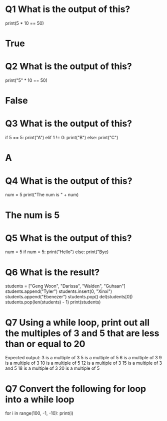# Q1 What is the output of this?
print(5 * 10 == 50)
# True
# Q2 What is the output of this?
print("5" * 10 == 50)
# False
# Q3 What is the output of this?
if 5 == 5:
    print("A")
elif 1 != 0:
    print("B")
else:
    print("C")
# A

# Q4 What is the output of this?
num = 5
print("The num is " + num)
# The num is 5
# Q5 What is the output of this?
num = 5
if num = 5:
    print("Hello")
else:
    print("Bye)
# 
# Q6 What is the result?
students = ["Geng Woon", "Darissa", "Walden", "Guhaan"]
students.append("Tyler")
students.insert(0, "Xinxi")
students.append("Ebenezer")
students.pop()
del(students[0])
students.pop(len(students) - 1)
print(students)

# Q7 Using a while loop, print out all the multiples of 3 and 5 that are less than or equal to 20
Expected output:
3 is a multiple of 3
5 is a multiple of 5
6 is a multiple of 3
9 is a multiple of 3
10 is a multiple of 5
12 is a multiple of 3
15 is a multiple of 3 and 5
18 is a multiple of 3
20 is a multiple of 5

# Q7 Convert the following for loop into a while loop
for i in range(100, -1, -10):
    print(i)
